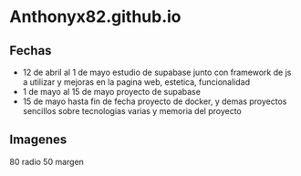 # Anthonyx82.github.io

## Fechas
- 12 de abril al 1 de mayo estudio de supabase junto con framework de js a utilizar y mejoras en la pagina web, estetica, funcionalidad
- 1 de mayo al 15 de mayo proyecto de supabase
- 15 de mayo hasta fin de fecha proyecto de docker, y demas proyectos sencillos sobre tecnologias varias y memoria del proyecto

## Imagenes

80 radio 50 margen